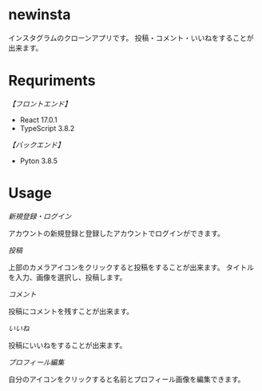 # newinsta

インスタグラムのクローンアプリです。
投稿・コメント・いいねをすることが出来ます。

# Requriments

_【フロントエンド】_

- React 17.0.1
- TypeScript 3.8.2

_【バックエンド】_

- Pyton 3.8.5

# Usage

_新規登録・ログイン_

アカウントの新規登録と登録したアカウントでログインができます。

_投稿_

上部のカメラアイコンをクリックすると投稿をすることが出来ます。
タイトルを入力、画像を選択し、投稿します。

_コメント_

投稿にコメントを残すことが出来ます。

_いいね_

投稿にいいねをすることが出来ます。

_プロフィール編集_

自分のアイコンをクリックすると名前とプロフィール画像を編集できます。
